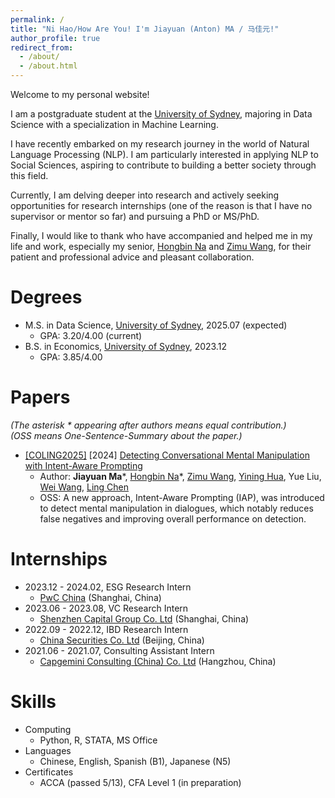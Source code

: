```yaml
---
permalink: /
title: "Ni Hao/How Are You! I'm Jiayuan (Anton) MA / 马佳元!"
author_profile: true
redirect_from: 
  - /about/
  - /about.html
---
```

Welcome to my personal website!

I am a postgraduate student at the [University of Sydney](https://www.sydney.edu.au/), 
majoring in Data Science with a specialization in Machine Learning.

I have recently embarked on my research journey 
in the world of Natural Language Processing (NLP).
I am particularly interested in applying NLP to Social Sciences, 
aspiring to contribute to building a better society through this field.

Currently, I am delving deeper into research 
and actively seeking opportunities for research internships 
(one of the reason is that I have no supervisor or mentor so far) and pursuing a PhD or MS/PhD.

Finally, I would like to thank 
who have accompanied and helped me in my life and work, 
especially my senior, [Hongbin Na](https://hongbin-ze.github.io/) and [Zimu Wang](https://www.zimuwang.net/), 
for their patient and professional advice and pleasant collaboration.

# Degrees
* M.S. in Data Science, [University of Sydney](https://www.sydney.edu.au/), 2025.07 (expected)
  * GPA: 3.20/4.00 (current)
* B.S. in Economics, [University of Sydney](https://www.sydney.edu.au/), 2023.12
  * GPA: 3.85/4.00

# Papers
*(The  asterisk \* appearing after authors means equal contribution.)* \
*(OSS means One-Sentence-Summary about the paper.)*
* [[COLING2025]](https://coling2025.org/) [2024] [Detecting Conversational Mental Manipulation with Intent-Aware Prompting](https://arxiv.org/abs/2412.08414)
  * Author: **Jiayuan Ma**\*, [Hongbin Na](https://hongbin-ze.github.io/)\*, [Zimu Wang](https://www.zimuwang.net/), [Yining Hua](https://ningkko.github.io/), Yue Liu, [Wei Wang](https://scholar.google.co.uk/citations?user=YPHIHq0AAAAJ&hl=en), [Ling Chen](https://scholar.google.com.au/citations?user=L5aYWQcAAAAJ&hl=en)
  * OSS: A new approach, Intent-Aware Prompting (IAP), was introduced to detect mental manipulation in dialogues, which notably reduces false negatives and improving overall performance on detection.

# Internships
* 2023.12 - 2024.02, ESG Research Intern
  * [PwC China](https://www.pwccn.com/en.html) (Shanghai, China)
* 2023.06 - 2023.08, VC Research Intern
  * [Shenzhen Capital Group Co. Ltd](https://www.szvc.com.cn/en) (Shanghai, China)
* 2022.09 - 2022.12, IBD Research Intern
  * [China Securities Co. Ltd](https://www.group.citic/en/) (Beijing, China)
* 2021.06 - 2021.07, Consulting Assistant Intern
  * [Capgemini Consulting (China) Co. Ltd](https://www.capgemini.com/cn-zh) (Hangzhou, China)

# Skills
* Computing
  * Python, R, STATA, MS Office
* Languages
  * Chinese, English, Spanish (B1), Japanese (N5)
* Certificates
  * ACCA (passed 5/13), CFA Level 1 (in preparation)